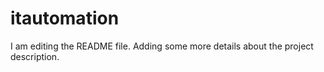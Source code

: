 # itautomation
I am editing the README file. Adding some more details about the project description.
